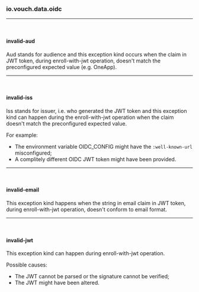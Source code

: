 ### io.vouch.data.oidc

___
<br/>

#### invalid-aud

Aud stands for audience and this exception kind occurs when the claim in JWT token, during
  enroll-with-jwt operation, doesn't match the preconfigured expected value (e.g. OneApp).
___
<br/>

#### invalid-iss

Iss stands for issuer, i.e. who generated the JWT token and this exception kind
  can happen during the enroll-with-jwt operation when the claim doesn't match
  the preconfigured expected value.

  For example:
  - The environment variable OIDC_CONFIG might have the `:well-known-url` misconfigured;
  - A complitely different OIDC JWT token might have been provided.
___
<br/>

#### invalid-email

This exception kind happens when the string in email claim in JWT token, during
  enroll-with-jwt operation, doesn't conform to email format.
___
<br/>

#### invalid-jwt

This exception kind can happen during enroll-with-jwt operation.

  Possible causes:
  - The JWT cannot be parsed or the signature cannot be verified;
  - The JWT might have been altered.
